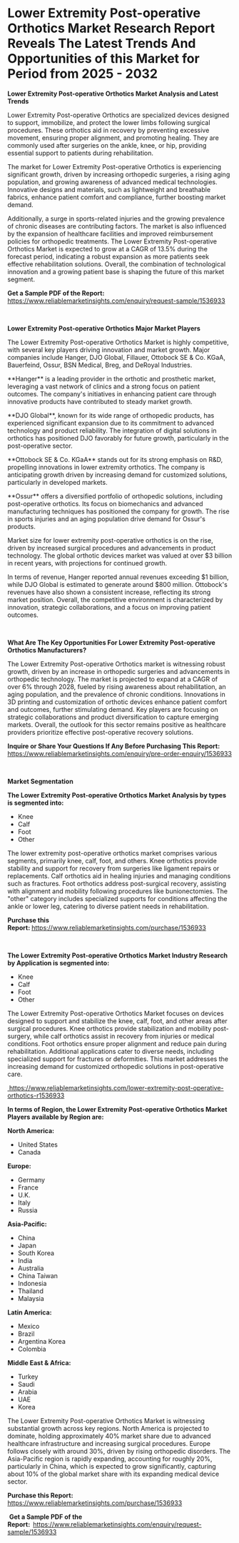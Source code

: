 <p><h1>Lower Extremity Post-operative Orthotics Market Research Report Reveals The Latest Trends And Opportunities of this Market for Period from 2025 - 2032</h1></p><p><strong>Lower Extremity Post-operative Orthotics Market Analysis and Latest Trends</strong></p>
<p><p>Lower Extremity Post-operative Orthotics are specialized devices designed to support, immobilize, and protect the lower limbs following surgical procedures. These orthotics aid in recovery by preventing excessive movement, ensuring proper alignment, and promoting healing. They are commonly used after surgeries on the ankle, knee, or hip, providing essential support to patients during rehabilitation.</p><p>The market for Lower Extremity Post-operative Orthotics is experiencing significant growth, driven by increasing orthopedic surgeries, a rising aging population, and growing awareness of advanced medical technologies. Innovative designs and materials, such as lightweight and breathable fabrics, enhance patient comfort and compliance, further boosting market demand. </p><p>Additionally, a surge in sports-related injuries and the growing prevalence of chronic diseases are contributing factors. The market is also influenced by the expansion of healthcare facilities and improved reimbursement policies for orthopedic treatments. The Lower Extremity Post-operative Orthotics Market is expected to grow at a CAGR of 13.5% during the forecast period, indicating a robust expansion as more patients seek effective rehabilitation solutions. Overall, the combination of technological innovation and a growing patient base is shaping the future of this market segment.</p></p>
<p><strong>Get a Sample PDF of the Report:&nbsp;</strong> <a href="https://www.reliablemarketinsights.com/enquiry/request-sample/1536933?utm_campaign=2210&utm_medium=2&utm_source=Github&utm_content=ia&utm_term=14042025&utm_id=lower-extremity-post-operative-orthotics">https://www.reliablemarketinsights.com/enquiry/request-sample/1536933</a></p>
<p>&nbsp;</p>
<p><strong>Lower Extremity Post-operative Orthotics Major Market Players</strong></p>
<p><p>The Lower Extremity Post-operative Orthotics Market is highly competitive, with several key players driving innovation and market growth. Major companies include Hanger, DJO Global, Fillauer, Ottobock SE & Co. KGaA, Bauerfeind, Ossur, BSN Medical, Breg, and DeRoyal Industries.</p><p>**Hanger** is a leading provider in the orthotic and prosthetic market, leveraging a vast network of clinics and a strong focus on patient outcomes. The company's initiatives in enhancing patient care through innovative products have contributed to steady market growth. </p><p>**DJO Global**, known for its wide range of orthopedic products, has experienced significant expansion due to its commitment to advanced technology and product reliability. The integration of digital solutions in orthotics has positioned DJO favorably for future growth, particularly in the post-operative sector.</p><p>**Ottobock SE & Co. KGaA** stands out for its strong emphasis on R&D, propelling innovations in lower extremity orthotics. The company is anticipating growth driven by increasing demand for customized solutions, particularly in developed markets.</p><p>**Ossur** offers a diversified portfolio of orthopedic solutions, including post-operative orthotics. Its focus on biomechanics and advanced manufacturing techniques has positioned the company for growth. The rise in sports injuries and an aging population drive demand for Ossur's products.</p><p>Market size for lower extremity post-operative orthotics is on the rise, driven by increased surgical procedures and advancements in product technology. The global orthotic devices market was valued at over $3 billion in recent years, with projections for continued growth.</p><p>In terms of revenue, Hanger reported annual revenues exceeding $1 billion, while DJO Global is estimated to generate around $800 million. Ottobock's revenues have also shown a consistent increase, reflecting its strong market position. Overall, the competitive environment is characterized by innovation, strategic collaborations, and a focus on improving patient outcomes.</p></p>
<p>&nbsp;</p>
<p><strong>What Are The Key Opportunities For Lower Extremity Post-operative Orthotics Manufacturers?</strong></p>
<p><p>The Lower Extremity Post-operative Orthotics market is witnessing robust growth, driven by an increase in orthopedic surgeries and advancements in orthopedic technology. The market is projected to expand at a CAGR of over 6% through 2028, fueled by rising awareness about rehabilitation, an aging population, and the prevalence of chronic conditions. Innovations in 3D printing and customization of orthotic devices enhance patient comfort and outcomes, further stimulating demand. Key players are focusing on strategic collaborations and product diversification to capture emerging markets. Overall, the outlook for this sector remains positive as healthcare providers prioritize effective post-operative recovery solutions.</p></p>
<p><strong>Inquire or Share Your Questions If Any Before Purchasing This Report:</strong> <a href="https://www.reliablemarketinsights.com/enquiry/pre-order-enquiry/1536933?utm_campaign=2210&utm_medium=2&utm_source=Github&utm_content=ia&utm_term=14042025&utm_id=lower-extremity-post-operative-orthotics">https://www.reliablemarketinsights.com/enquiry/pre-order-enquiry/1536933</a></p>
<p>&nbsp;</p>
<p><strong>Market Segmentation</strong></p>
<p><strong>The Lower Extremity Post-operative Orthotics Market Analysis by types is segmented into:</strong></p>
<p><ul><li>Knee</li><li>Calf</li><li>Foot</li><li>Other</li></ul></p>
<p><p>The lower extremity post-operative orthotics market comprises various segments, primarily knee, calf, foot, and others. Knee orthotics provide stability and support for recovery from surgeries like ligament repairs or replacements. Calf orthotics aid in healing injuries and managing conditions such as fractures. Foot orthotics address post-surgical recovery, assisting with alignment and mobility following procedures like bunionectomies. The "other" category includes specialized supports for conditions affecting the ankle or lower leg, catering to diverse patient needs in rehabilitation.</p></p>
<p><strong>Purchase this Report:&nbsp;</strong><a href="https://www.reliablemarketinsights.com/purchase/1536933?utm_campaign=2210&utm_medium=2&utm_source=Github&utm_content=ia&utm_term=14042025&utm_id=lower-extremity-post-operative-orthotics">https://www.reliablemarketinsights.com/purchase/1536933</a></p>
<p>&nbsp;</p>
<p><strong>The Lower Extremity Post-operative Orthotics Market Industry Research by Application is segmented into:</strong></p>
<p><ul><li>Knee</li><li>Calf</li><li>Foot</li><li>Other</li></ul></p>
<p><p>The Lower Extremity Post-operative Orthotics Market focuses on devices designed to support and stabilize the knee, calf, foot, and other areas after surgical procedures. Knee orthotics provide stabilization and mobility post-surgery, while calf orthotics assist in recovery from injuries or medical conditions. Foot orthotics ensure proper alignment and reduce pain during rehabilitation. Additional applications cater to diverse needs, including specialized support for fractures or deformities. This market addresses the increasing demand for customized orthopedic solutions in post-operative care.</p></p>
<p><a href="https://www.reliablemarketinsights.com/lower-extremity-post-operative-orthotics-r1536933?utm_campaign=2210&utm_medium=2&utm_source=Github&utm_content=ia&utm_term=14042025&utm_id=lower-extremity-post-operative-orthotics">&nbsp;https://www.reliablemarketinsights.com/lower-extremity-post-operative-orthotics-r1536933</a></p>
<p><strong>In terms of Region, the Lower Extremity Post-operative Orthotics Market Players available by Region are:</strong></p>
<p>
    <p> <strong> North America: </strong>
        <ul>
            <li>United States</li>
            <li>Canada</li>
        </ul>
        </p> 
    <p> <strong> Europe: </strong>
        <ul>
            <li>Germany</li>
            <li>France</li>
            <li>U.K.</li>
            <li>Italy</li>
            <li>Russia</li>
        </ul>
        </p> 
    <p> <strong> Asia-Pacific: </strong>
        <ul>
            <li>China</li>
            <li>Japan</li>
            <li>South Korea</li>
            <li>India</li>
            <li>Australia</li>
            <li>China Taiwan</li>
            <li>Indonesia</li>
            <li>Thailand</li>
            <li>Malaysia</li>
        </ul>
        </p> 
    <p> <strong> Latin America: </strong>
        <ul>
            <li>Mexico</li>
            <li>Brazil</li>
            <li>Argentina Korea</li>
            <li>Colombia</li>
        </ul>
        </p> 
    <p> <strong> Middle East & Africa: </strong>
        <ul>
            <li>Turkey</li>
            <li>Saudi</li>
            <li>Arabia</li>
            <li>UAE</li>
            <li>Korea</li>
        </ul>
    </p>
    </p>
<p><p>The Lower Extremity Post-operative Orthotics Market is witnessing substantial growth across key regions. North America is projected to dominate, holding approximately 40% market share due to advanced healthcare infrastructure and increasing surgical procedures. Europe follows closely with around 30%, driven by rising orthopedic disorders. The Asia-Pacific region is rapidly expanding, accounting for roughly 20%, particularly in China, which is expected to grow significantly, capturing about 10% of the global market share with its expanding medical device sector.</p></p>
<p><strong>Purchase this Report: </strong><a href="https://www.reliablemarketinsights.com/purchase/1536933?utm_campaign=2210&utm_medium=2&utm_source=Github&utm_content=ia&utm_term=14042025&utm_id=lower-extremity-post-operative-orthotics">https://www.reliablemarketinsights.com/purchase/1536933</a></p>
<p>&nbsp;<strong>Get a Sample PDF of the Report:&nbsp;&nbsp;</strong><a href="https://www.reliablemarketinsights.com/enquiry/request-sample/1536933?utm_campaign=2210&utm_medium=2&utm_source=Github&utm_content=ia&utm_term=14042025&utm_id=lower-extremity-post-operative-orthotics">https://www.reliablemarketinsights.com/enquiry/request-sample/1536933</a></p>
<p><strong></strong></p>
<p><p></p><p></p><p></p></p>